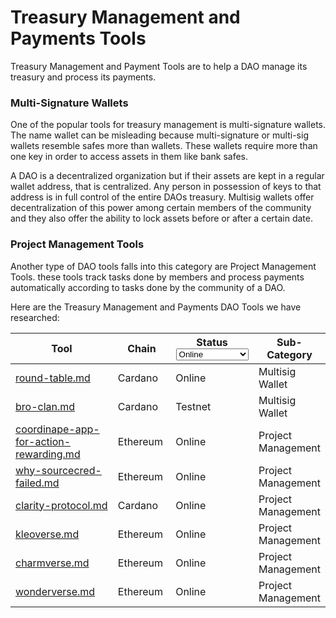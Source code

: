 # Treasury Management and Payments Tools

Treasury Management and Payment Tools are to help a DAO manage its treasury and process its payments.&#x20;

### Multi-Signature Wallets

One of the popular tools for treasury management is multi-signature wallets. The name wallet can be misleading because multi-signature or multi-sig wallets resemble safes more than wallets. These wallets require more than one key in order to access assets in them like bank safes.

A DAO is a decentralized organization but if their assets are kept in a regular wallet address, that is centralized. Any person in possession of keys to that address is in full control of the entire DAOs treasury. Multisig wallets offer decentralization of this power among certain members of the community and they also offer the ability to lock assets before or after a certain date.

### Project Management Tools

Another type of DAO tools falls into this category are Project Management Tools.  these tools track tasks done by members and process payments automatically according to tasks done by the community of a DAO.



Here are the Treasury Management and Payments DAO Tools we have researched:

<table><thead><tr><th width="289.3333333333333">Tool</th><th width="105">Chain</th><th width="122">Status<select><option value="209d9ad48f864477b5c542f5f0fcd14e" label="Online" color="blue"></option><option value="a1988fbe35694402a97edf692b71f8ba" label="In Development" color="blue"></option><option value="6106eccc449a46e29fb86fb86fb7412d" label="Testnet" color="blue"></option></select></th><th>Sub-Category</th></tr></thead><tbody><tr><td><a data-mention href="../all-docs/dao-tools/cardano/round-table.md">round-table.md</a></td><td>Cardano</td><td><span data-option="209d9ad48f864477b5c542f5f0fcd14e">Online</span></td><td>Multisig Wallet</td></tr><tr><td><a data-mention href="../all-docs/dao-tools/cardano/bro-clan.md">bro-clan.md</a></td><td>Cardano</td><td><span data-option="6106eccc449a46e29fb86fb86fb7412d">Testnet</span></td><td>Multisig Wallet</td></tr><tr><td><a data-mention href="../all-docs/dao-tools/other-chains/coordinape-app-for-action-rewarding.md">coordinape-app-for-action-rewarding.md</a></td><td>Ethereum</td><td><span data-option="209d9ad48f864477b5c542f5f0fcd14e">Online</span></td><td>Project Management</td></tr><tr><td><a data-mention href="../all-docs/dao-tools/other-chains/why-sourcecred-failed.md">why-sourcecred-failed.md</a></td><td>Ethereum</td><td><span data-option="209d9ad48f864477b5c542f5f0fcd14e">Online</span></td><td>Project Management</td></tr><tr><td><a data-mention href="../all-docs/dao-tools/cardano/clarity-protocol.md">clarity-protocol.md</a></td><td>Cardano</td><td><span data-option="209d9ad48f864477b5c542f5f0fcd14e">Online</span></td><td>Project Management</td></tr><tr><td><a data-mention href="../all-docs/dao-tools/other-chains/kleoverse.md">kleoverse.md</a></td><td>Ethereum</td><td><span data-option="209d9ad48f864477b5c542f5f0fcd14e">Online</span></td><td>Project Management</td></tr><tr><td><a data-mention href="../all-docs/dao-tools/other-chains/charmverse.md">charmverse.md</a></td><td>Ethereum</td><td><span data-option="209d9ad48f864477b5c542f5f0fcd14e">Online</span></td><td>Project Management</td></tr><tr><td><a data-mention href="../all-docs/dao-tools/other-chains/wonderverse.md">wonderverse.md</a></td><td>Ethereum</td><td><span data-option="209d9ad48f864477b5c542f5f0fcd14e">Online</span></td><td>Project Management</td></tr></tbody></table>
